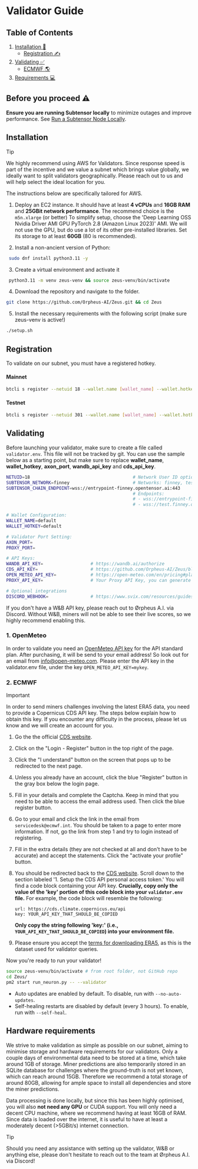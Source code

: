 # Validator Guide

## Table of Contents

1. [Installation 🔧](#installation)
   - [Registration ✍️](#registration)
2. [Validating ✅](#validating)
   - [ECMWF 🌎](#ecmwf)
3. [Requirements 💻](#requirements)

## Before you proceed ⚠️

**Ensure you are running Subtensor locally** to minimize outages and improve performance. See [Run a Subtensor Node Locally](https://github.com/opentensor/subtensor/blob/main/docs/running-subtensor-locally.md#compiling-your-own-binary).

## Installation
> [!TIP]
> We highly recommend using AWS for Validators. Since response speed is part of the incentive and we value a subnet which brings value globally, we ideally want to split validators geographically.
> Please reach out to us and will help select the ideal location for you. 

The instructions below are specifically tailored for AWS.
1. Deploy an EC2 instance.
It should have at least **4 vCPUs** and **16GB RAM** and **25GBit network performance**. The recommend choice is the `m5n.xlarge` (or better)
To simplify setup, choose the 'Deep Learning OSS Nvidia Driver AMI GPU PyTorch 2.8 (Amazon Linux 2023)' AMI. We will not use the GPU, but do use a lot of its other pre-installed libraries.
Set its storage to at least **60GB** (80 is recommended).

2. Install a non-ancient version of Python: 
```bash
 sudo dnf install python3.11 -y
```
3. Create a virtual environment and activate it
```bash
 python3.11 -m venv zeus-venv && source zeus-venv/bin/activate
```

4. Download the repository and navigate to the folder.
```bash
git clone https://github.com/Orpheus-AI/Zeus.git && cd Zeus
```

5. Install the necessary requirements with the following script (make sure zeus-venv is active!)
```bash
./setup.sh
```

## Registration

To validate on our subnet, you must have a registered hotkey.

#### Mainnet

```bash
btcli s register --netuid 18 --wallet.name [wallet_name] --wallet.hotkey [wallet.hotkey] --subtensor.network finney
```

#### Testnet

```bash
btcli s register --netuid 301 --wallet.name [wallet_name] --wallet.hotkey [wallet.hotkey] --subtensor.network test
```


## Validating
Before launching your validator, make sure to create a file called `validator.env`. This file will not be tracked by git. 
You can use the sample below as a starting point, but make sure to replace **wallet_name**, **wallet_hotkey**, **axon_port**, **wandb_api_key** and **cds_api_key**.

```bash
NETUID=18                                       # Network User ID options: 18,301
SUBTENSOR_NETWORK=finney                        # Networks: finney, test, local
SUBTENSOR_CHAIN_ENDPOINT=wss://entrypoint-finney.opentensor.ai:443
                                                # Endpoints:
                                                # - wss://entrypoint-finney.opentensor.ai:443
                                                # - wss://test.finney.opentensor.ai:443/

# Wallet Configuration:
WALLET_NAME=default
WALLET_HOTKEY=default

# Validator Port Setting:
AXON_PORT=
PROXY_PORT=

# API Keys:
WANDB_API_KEY=                  # https://wandb.ai/authorize
CDS_API_KEY=                    # https://github.com/Orpheus-AI/Zeus/blob/main/docs/Validating.md#ecmwf
OPEN_METEO_API_KEY=             # https://open-meteo.com/en/pricing#plans (Cheapest one suffices)
PROXY_API_KEY=                  # Your Proxy API Key, you can generate it yourself

# Optional integrations
DISCORD_WEBHOOK=                # https://www.svix.com/resources/guides/how-to-make-webhook-discord/
```
If you don't have a W&B API key, please reach out to Ørpheus A.I. via Discord. Without W&B, miners will not be able to see their live scores, 
so we highly recommend enabling this.

### 1. OpenMeteo
In order to validate you need an [OpenMeteo API key](https://open-meteo.com/en/pricing) for the API standard plan. After purchasing, it will be send to your email address!
So look out for an email from info@open-meteo.com. Please enter the API key in the validator.env file, under the key `OPEN_METEO_API_KEY=mykey`.

### 2. ECMWF
> [!IMPORTANT]
> In order to send miners challenges involving the latest ERA5 data, you need to provide a Copernicus CDS API key. The steps below explain how to obtain this key. If you encounter any difficulty in the process, please let us know and we will create an account for you.

1. Go the the official [CDS website](https://cds.climate.copernicus.eu/how-to-api).
2. Click on the "Login - Register" button in the top right of the page.
3. Click the "I understand" button on the screen that pops up to be redirected to the next page.
4. Unless you already have an account, click the blue "Register" button in the gray box below the login page.
5. Fill in your details and complete the Captcha. Keep in mind that you need to be able to access the email address used. Then click the blue register button.
6. Go to your email and click the link in the email from `servicedesk@ecmwf.int`. You should be taken to a page to enter more information. If not, go the link from step 1 and try to login instead of registering. 
7. Fill in the extra details (they are not checked at all and don't have to be accurate) and accept the statements. Click the "activate your profile" button.
8. You should be redirected back to the [CDS website](https://cds.climate.copernicus.eu/how-to-api). Scroll down to the section labeled '1. Setup the CDS API personal access token.' You will find a code block containing your API key. **Crucially, copy only the value of the 'key' portion of this code block into your `validator.env` file.**
    For example, the code block will resemble the following:

    ```
    url: https://cds.climate.copernicus.eu/api
    key: YOUR_API_KEY_THAT_SHOULD_BE_COPIED
    ```

    **Only copy the string following 'key:' (i.e., `YOUR_API_KEY_THAT_SHOULD_BE_COPIED`) into your environment file.**
9. Please ensure you accept the [terms for downloading ERA5](https://cds.climate.copernicus.eu/datasets/reanalysis-era5-single-levels?tab=download#manage-licences), as this is the dataset used for validator queries.

Now you're ready to run your validator!

```bash
source zeus-venv/bin/activate # from root folder, not GitHub repo
cd Zeus/
pm2 start run_neuron.py -- --validator 
```

- Auto updates are enabled by default. To disable, run with `--no-auto-updates`.
- Self-healing restarts are disabled by default (every 3 hours). To enable, run with `--self-heal`.

## Hardware requirements
We strive to make validation as simple as possible on our subnet, aiming to minimise storage and hardware requirements for our validators.
Only a couple days of environmental data need to be stored at a time, which take around 1GB of storage. Miner predictions are also temporarily stored in an SQLite database for challenges where the ground-truth is not yet known, which can reach around 15GB. 
Therefore we recommend a total storage of around 80GB, allowing for ample space to install all dependencies and store the miner predictions.

Data processing is done locally, but since this has been highly optimised, you will also **not need any GPU** or CUDA support. You will only need a decent CPU machine, where we recommend having at least 16GB of RAM. Since data is loaded over the internet, it is useful to have at least a moderately decent (>5GBit/s) internet connection.

> [!TIP]
> Should you need any assistance with setting up the validator, W&B or anything else, please don't hesitate to reach out to the team at Ørpheus A.I. via Discord!
